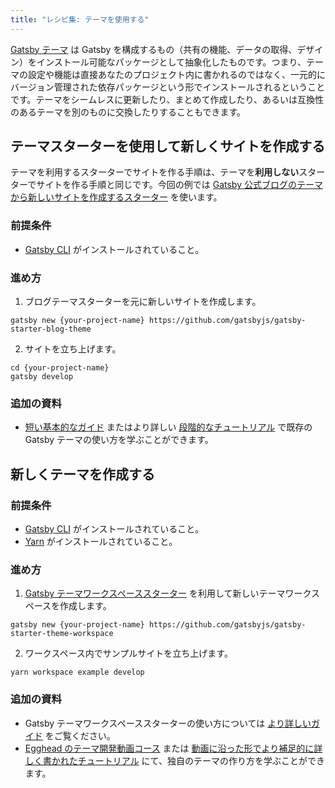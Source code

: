 ```yaml
---
title: "レシピ集: テーマを使用する"
---
```


[Gatsby テーマ](/docs/themes/what-are-gatsby-themes) は Gatsby を構成するもの（共有の機能、データの取得、デザイン）をインストール可能なパッケージとして抽象化したものです。つまり、テーマの設定や機能は直接あなたのプロジェクト内に書かれるのではなく、一元的にバージョン管理された依存パッケージという形でインストールされるということです。テーマをシームレスに更新したり、まとめて作成したり、あるいは互換性のあるテーマを別のものに交換したりすることもできます。

## テーマスターターを使用して新しくサイトを作成する

テーマを利用するスターターでサイトを作る手順は、テーマを**利用しない**スターターでサイトを作る手順と同じです。今回の例では [Gatsby 公式ブログのテーマから新しいサイトを作成するスターター](https://github.com/gatsbyjs/gatsby-starter-blog-theme) を使います。

### 前提条件

- [Gatsby CLI](/docs/gatsby-cli) がインストールされていること。

### 進め方

1. ブログテーマスターターを元に新しいサイトを作成します。

```shell
gatsby new {your-project-name} https://github.com/gatsbyjs/gatsby-starter-blog-theme
```

2. サイトを立ち上げます。

```shell
cd {your-project-name}
gatsby develop
```

### 追加の資料

- [短い基本的なガイド](/docs/themes/using-a-gatsby-theme) またはより詳しい [段階的なチュートリアル](/tutorial/using-a-theme) で既存の Gatsby テーマの使い方を学ぶことができます。

## 新しくテーマを作成する

<EggheadEmbed
  lessonLink="https://egghead.io/lessons/gatsby-use-the-gatsby-theme-workspace-starter-to-begin-building-a-new-theme"
  lessonTitle="Use the Gatsby Theme Workspace Starter to Begin Building a New Theme"
/>

### 前提条件

- [Gatsby CLI](/docs/gatsby-cli) がインストールされていること。
- [Yarn](https://yarnpkg.com/ja/docs/install#mac-stable) がインストールされていること。

### 進め方

1. [Gatsby テーマワークスペーススターター](https://github.com/gatsbyjs/gatsby-starter-theme-workspace) を利用して新しいテーマワークスペースを作成します。

```shell
gatsby new {your-project-name} https://github.com/gatsbyjs/gatsby-starter-theme-workspace
```

2. ワークスペース内でサンプルサイトを立ち上げます。

```shell
yarn workspace example develop
```

### 追加の資料

- Gatsby テーマワークスペーススターターの使い方については [より詳しいガイド](/docs/themes/building-themes/) をご覧ください。
- [Egghead のテーマ開発動画コース](https://egghead.io/courses/gatsby-theme-authoring) または [動画に沿った形でより補足的に詳しく書かれたチュートリアル](/tutorial/building-a-theme) にて、独自のテーマの作り方を学ぶことができます。
